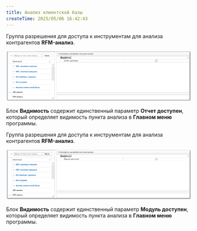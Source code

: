 ```yaml
---
title: Анализ клиентской базы
createTime: 2025/05/06 16:42:43
---
```

Группа разрешения для доступа к инструментам для анализа контрагентов **RFM-анализ**.

![](../../../../assets/specification/image138.png)

Блок **Видимость** содержит единственный параметр **Отчет доступен**, который определяет видимость пункта анализа в **Главном меню** программы.

Группа разрешения для доступа к инструментам для анализа контрагентов **RFM-анализ**.

![](../../../../assets/specification/image139.png)

Блок **Видимость** содержит единственный параметр **Модуль доступен**, который определяет видимость пункта анализа в **Главном меню** программы.



